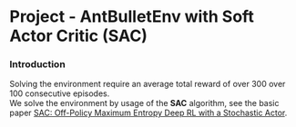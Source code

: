 # Project - AntBulletEnv with Soft Actor Critic (SAC)

### Introduction

Solving the environment require an average total reward of over 300 over 100 consecutive episodes.   
We solve the environment  by usage of the __SAC__ algorithm, see the basic paper [SAC: Off-Policy Maximum Entropy Deep RL with a Stochastic Actor](https://arxiv.org/abs/1801.01290/).



